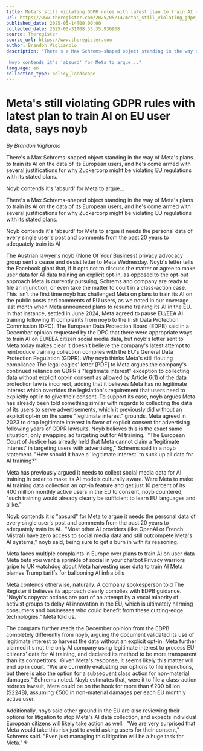 ```yaml
---
title: Meta's still violating GDPR rules with latest plan to train AI on EU user data, says noyb
url: https://www.theregister.com/2025/05/14/metas_still_violating_gdpr_rules/
published_date: 2025-05-14T00:00:00
collected_date: 2025-05-31T08:33:35.930968
source: Theregister
source_url: https://www.theregister.com
author: Brandon Vigliarolo
description: "There's a Max Schrems-shaped object standing in the way of Meta's plans to train its AI on the data of its European users, and he's come armed with several justifications for why Zuckercorp might be violating EU regulations with its stated plans.  
 
 Noyb contends it's 'absurd' for Meta to argue..."
language: en
collection_type: policy_landscape
---
```


# Meta's still violating GDPR rules with latest plan to train AI on EU user data, says noyb

*By Brandon Vigliarolo*

There's a Max Schrems-shaped object standing in the way of Meta's plans to train its AI on the data of its European users, and he's come armed with several justifications for why Zuckercorp might be violating EU regulations with its stated plans.  
 
 Noyb contends it's 'absurd' for Meta to argue...

There's a Max Schrems-shaped object standing in the way of Meta's plans to train its AI on the data of its European users, and he's come armed with several justifications for why Zuckercorp might be violating EU regulations with its stated plans.  
 
 Noyb contends it's 'absurd' for Meta to argue it needs the personal data of every single user's post and comments from the past 20 years to adequately train its AI 
 
 The Austrian lawyer's noyb (None Of Your Business) privacy advocacy group sent a cease and desist letter to Meta Wednesday. Noyb's letter tells the Facebook giant that, if it opts not to discuss the matter or agree to make user data for AI data training an explicit opt-in, as opposed to the opt-out approach Meta is currently pursuing, Schrems and company are ready to file an injunction, or even take the matter to court in a class-action case.  
 This isn't the first time noyb has challenged Meta on plans to train its AI on the public posts and comments of EU users, as we noted in our coverage last month when Meta announced plans to resume training its AI in the EU.  
 In that instance, settled in June 2024, Meta agreed to pause EU/EEA AI training following 11 complaints from noyb to the Irish Data Protection Commission (DPC). The European Data Protection Board (EDPB) said in a December opinion requested by the DPC that there were appropriate ways to train AI on EU/EEA citizen social media data, but noyb's letter sent to Meta today makes clear it doesn't believe the company's latest attempt to reintroduce training collection complies with the EU's General Data Protection Regulation (GDPR). 
 Why noyb thinks Meta's still flouting compliance 
 The legal eagles' letter [PDF] to Meta argues the company's continued reliance on GDPR's "legitimate interest" exception to collecting data without explicit opt-in consent as allowed by Article 6(1) of the data protection law is incorrect, adding that it believes Meta has no legitimate interest which overrides the legislation's requirement that users need to explicitly opt in to give their consent. 
 To support its case, noyb argues Meta has already been told something similar with regards to collecting the data of its users to serve advertisements, which it previously did without an explicit opt-in on the same "legitimate interest" grounds. Meta agreed in 2023 to drop legitimate interest in favor of explicit consent for advertising following years of GDPR lawsuits. Noyb believes this is the exact same situation, only swapping ad targeting out for AI training.  
 "The European Court of Justice has already held that Meta cannot claim a 'legitimate interest' in targeting users with advertising," Schrems said in a noyb statement. "How should it have a 'legitimate interest' to suck up all data for AI training?" 
 
 Meta has previously argued it needs to collect social media data for AI training in order to make its AI models culturally aware. Were Meta to make AI training data collection an opt-in feature and get just 10 percent of its 400 million monthly active users in the EU to consent, noyb countered, "such training would already clearly be sufficient to learn EU languages and alike."

Noyb contends it is "absurd" for Meta to argue it needs the personal data of every single user's post and comments from the past 20 years to adequately train its AI.  
 "Most other AI providers (like OpenAI or French Mistral) have zero access to social media data and still outcompete Meta's AI systems," noyb said, being sure to get a burn in with its reasoning. 
 
 Meta faces multiple complaints in Europe over plans to train AI on user data 
 Meta bets you want a sprinkle of social in your chatbot 
 Privacy warriors gripe to UK watchdog about Meta harvesting user data to train AI 
 Meta blames Trump tariffs for ballooning AI infra bills 
 
 Meta contends otherwise, naturally. A company spokesperson told The Register it believes its approach clearly complies with EDPB guidance. 
 "Noyb's copycat actions are part of an attempt by a vocal minority of activist groups to delay AI innovation in the EU, which is ultimately harming consumers and businesses who could benefit from these cutting-edge technologies," Meta told us. 
 
 The company further reads the December opinion from the EDPB completely differently from noyb, arguing the document validated its use of legitimate interest to harvest the data without an explicit opt-in. Meta further claimed it's not the only AI company using legitimate interest to process EU citizens' data for AI training, and declared its method to be more transparent than its competitors.  
 Given Meta's response, it seems likely this matter will end up in court. 
 "We are currently evaluating our options to file injunctions, but there is also the option for a subsequent class action for non-material damages," Schrems noted. Noyb estimates that, were it to file a class-action redress lawsuit, Meta could be on the hook for more than €200 billion ($224B), assuming €500 in non-material damages per each EU monthly active user.  
 
 Additionally, noyb said other ground in the EU are also reviewing their options for litigation to stop Meta's AI data collection, and expects individual European citizens will likely take action as well.  
 "We are very surprised that Meta would take this risk just to avoid asking users for their consent," Schrems said. "Even just managing this litigation will be a huge task for Meta." ®